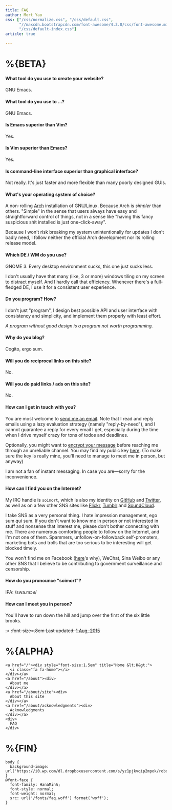 ```yaml
---
title: FAQ
author: Mort Yao
css: ["/css/normalize.css", "/css/default.css",
      "//maxcdn.bootstrapcdn.com/font-awesome/4.3.0/css/font-awesome.min.css",
      "/css/default-index.css"]
article: true

---
```


# %{BETA}

#### What tool do you use to create your website?

GNU Emacs.

#### What tool do you use to …?

GNU Emacs.

#### Is Emacs superior than Vim?

Yes.

#### Is Vim superior than Emacs?

Yes.

#### Is command-line interface superior than graphical interface?

Not really. It's just faster and more flexible than many poorly designed GUIs.

#### What's your operating system of choice?

A non-rolling [Arch](https://www.archlinux.org/) installation of GNU/Linux. Because Arch is *simpler* than others. "Simple" in the sense that users always have easy and straightforward control of things, not in a sense like "having this fancy suspicious shit installed is just one-click-away".

Because I won't risk breaking my system unintentionally for updates I don't badly need, I follow neither the official Arch development nor its rolling release model.

#### Which DE / WM do you use?

GNOME 3. Every desktop environment sucks, this one just sucks less.

I don't usually have that many (like, 3 or more) windows tiling on my screen to distract myself. And I hardly call that efficiency. Whenever there's a full-fledged DE, I use it for a consistent user experience.

#### Do you program? How?

I don't just "program", I design best possible API and user interface with consistency and simplicity, and implement them properly with least effort.

*A program without good design is a program not worth programming.*

#### Why do you blog?

Cogito, ergo sum.

#### Will you do reciprocal links on this site?

No.

#### Will you do paid links / ads on this site?

No.

#### How can I get in touch with you?

You are most welcome to [send me an email](mailto:soi@mort.ninja). Note that I read and reply emails using a lazy evaluation strategy (namely "reply-by-need"), and I cannot guarantee a reply for every email I get, especially during the time when I drive myself crazy for tons of todos and deadlines.

Optionally, you might want to [encrypt your message](https://keybase.io/encrypt#soimort) before reaching me through an unreliable channel. You may find my public key [here](/about/#public-key). (To make sure the key is really mine, you'll need to manage to meet me in person, but anyway)

I am not a fan of instant messaging. In case you are—sorry for the inconvenience.

#### How can I find you on the Internet?

My IRC handle is `soimort`, which is also my identity on [GitHub](https://github.com/soimort) and [Twitter](https://twitter.com/soimort), as well as on a few other SNS sites like [Flickr](https://www.flickr.com/photos/soimort/), [Tumblr](http://soimort.tumblr.com/) and [SoundCloud](https://soundcloud.com/soimort).

I take SNS as a very personal thing. I hate impression management, ego sum qui sum. If you don't want to know me in person or not interested in stuff and nonsense that interest me, please don't bother connecting with me. There are numerous comforting people to follow on the Internet, and I'm not one of them. Spammers, unfollow-on-followback self-promoters, marketing bots and trolls that are too serious to be interesting will get blocked timely.

You won't find me on Facebook ([here](https://stallman.org/facebook.html)'s why), WeChat, Sina Weibo or any other SNS that I believe to be contributing to government surveillance and censorship.

#### How do you pronounce "soimort"?

IPA: /swa.mɔʁ/
<a href="https://translate.google.com/translate_tts?ie=UTF-8&q=soi%20mort&tl=fr" target="_blank"><i class="fa fa-headphones"></i></a>

#### How can I meet you in person?

You'll have to run down the hill and jump over the first of the six little brooks.

:<
~~:font-size=.8em Last updated: [1 Aug, 2015](/about/faq)~~

# %{ALPHA}

```:html
<a href="/"><div style="font-size:1.5em" title="Home &lt;H&gt;">
  <i class="fa fa-home"></i>
</div></a>
<a href="/about"><div>
  About me
</div></a>
<a href="/about/site"><div>
  About this site
</div></a>
<a href="/about/acknowledgments"><div>
  Acknowledgments
</div></a>
<div>
  FAQ
</div>
```

# %{FIN}

<!-- initialize page-wide style -->
```:css
body {
  background-image: url('https://i0.wp.com/dl.dropboxusercontent.com/s/yz1pjkvqip2mpok/robot%2Blogo_b.png');
}
@font-face {
  font-family: HanaMinA;
  font-style: normal;
  font-weight: normal;
  src: url('/fonts/faq.woff') format('woff');
}
```
